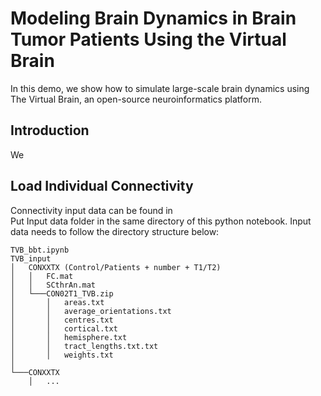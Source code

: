 # Modeling Brain Dynamics in Brain Tumor Patients Using the Virtual Brain  
In this demo, we show how to simulate large-scale brain dynamics using The Virtual Brain, an open-source neuroinformatics platform. 
## Introduction  
We 
## Load Individual Connectivity
Connectivity input data can be found in 
<br>
Put Input data folder in the same directory of this python notebook.
Input data needs to follow the directory structure below:
```
TVB_bbt.ipynb
TVB_input
│   CONXXTX (Control/Patients + number + T1/T2)
│   │   FC.mat
│   │   SCthrAn.mat
│   └───CON02T1_TVB.zip
│       │   areas.txt
│       │   average_orientations.txt
│       │   centres.txt
│       │   cortical.txt
│       │   hemisphere.txt
│       │   tract_lengths.txt.txt
│       │   weights.txt
│   
└───CONXXTX
    │   ...
```
